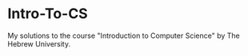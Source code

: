# Intro-To-CS
My solutions to the course "Introduction to Computer Science" by The Hebrew University.
